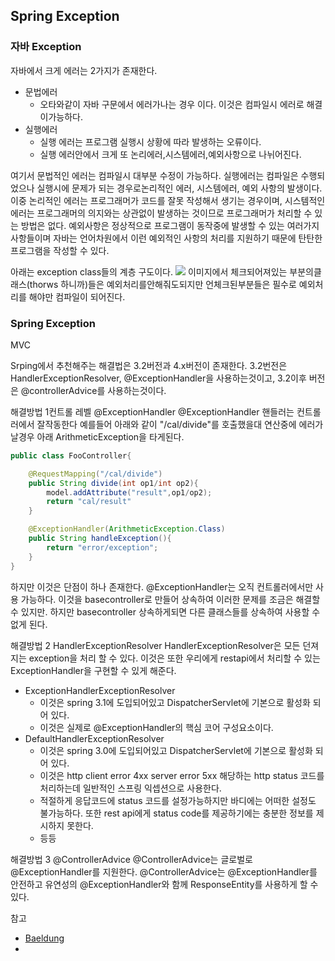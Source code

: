 ## Spring Exception

### 자바 Exception
자바에서 크게 에러는 2가지가 존재한다.
* 문법에러
	* 오타와같이 자바 구문에서 에러가나는 경우 이다. 이것은 컴파일시 에러로 해결이가능하다.
* 실행에러
	* 실행 에러는 프로그램 실행시 상황에 따라 발생하는 오류이다.
	* 실행 에러안에서 크게 또 논리에러,시스템에러,예외사항으로 나뉘어진다.

여기서 문법적인 에러는 컴파일시 대부분 수정이 가능하다. 실행에러는 컴파일은 수행되었으나 실행시에 문제가 되는 경우로논리적인 에러, 시스템에러, 예외 사항의 발생이다. 이중 논리적인 에러는 프로그래머가 코드를 잘못 작성해서 생기는 경우이며, 시스템적인 에러는 프로그래머의 의지와는 상관없이 발생하는 것이므로 프로그래머가 처리할 수 있는 방법은 없다. 예외사항은 정상적으로 프로그램이 동작중에 발생할 수 있는 여러가지 사항들이며 자바는 언어차원에서 이런 예외적인 사항의 처리를 지원하기 때문에 탄탄한 프로그램을 작성할 수 있다.


아래는 exception class들의 계층 구도이다.
![](http://i.imgur.com/NHoaID9.jpg)
이미지에서 체크되어져있는 부분의클래스(thorws 하니까)들은 예외처리를안해줘도되지만 언체크된부분들은 필수로 예외처리를 해야만 컴파일이 되어진다.

### Spring Exception
MVC

Srping에서 추천해주는 해결법은 3.2버전과 4.x버전이 존재한다. 3.2번전은 HandlerExceptionResolver, @ExceptionHandler을 사용하는것이고, 3.2이후 버전은 @controllerAdvice를 사용하는것이다.

해결방법 1컨트롤 레벨 @ExceptionHandler
@ExceptionHandler 핸들러는 컨트롤러에서 잘작동한다 예를들어 아래와 같이 "/cal/divide"를 호출했을대 연산중에 에러가 날경우 아래 ArithmeticException을 타게된다.
```java
public class FooController{

	@RequestMapping("/cal/divide")
	public String divide(int op1/int op2){
		model.addAttribute("result",op1/op2);
		return "cal/result"
	}

	@ExceptionHandler(ArithmeticException.Class)
	public String handleException(){
		return "error/exception";
	}
}
```
 하지만 이것은 단점이 하나 존재한다. @ExceptionHandler는 오직 컨트롤러에서만 사용 가능하다. 이것을 basecontroller로 만들어 상속하여 이러한 문제를 조금은 해결할 수 있지만. 하지만 basecontroller 상속하게되면 다른 클래스들를 상속하여 사용할 수 없게 된다.

해결방법 2 HandlerExceptionResolver
HandlerExceptionResolver은 모든 던져지는 exception을 처리 할 수 있다. 이것은 또한 우리에게 restapi에서 처리할 수 있는 ExceptionHandler을 구현할 수 있게 해준다.
* ExceptionHandlerExceptionResolver
	* 이것은 spring 3.1에 도입되어있고 DispatcherServlet에 기본으로 활성화 되어 있다.
	* 이것은 실제로  @ExceptionHandler의 핵심 코어 구성요소이다.
* DefaultHandlerExceptionResolver
	* 이것은 spring 3.0에 도입되어있고 DispatcherServlet에 기본으로 활성화 되어 있다.
	* 이것은 http client error 4xx server error 5xx 해당하는 http status 코드를 처리하는데 일반적인 스프링 익셉션으로 사용한다.
	* 적절하게 응답코드에 status 코드를 설정가능하지만 바디에는 어떠한 설정도 불가능하다. 또한 rest api에게 status code를 제공하기에는 충분한 정보를 제시하지 못한다.
	* 등등

해결방법 3 @ControllerAdvice
@ControllerAdvice는 글로벌로 @ExceptionHandler를 지원한다. @ControllerAdvice는 @ExceptionHandler를 안전하고 유연성의 @ExceptionHandler와 함께 ResponseEntity를 사용하게 할 수 있다.


참고
* [Baeldung](http://www.baeldung.com/exception-handling-for-rest-with-spring)
*
